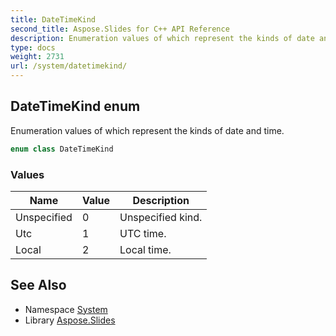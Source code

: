 ```yaml
---
title: DateTimeKind
second_title: Aspose.Slides for C++ API Reference
description: Enumeration values of which represent the kinds of date and time.
type: docs
weight: 2731
url: /system/datetimekind/
---
```

## DateTimeKind enum


Enumeration values of which represent the kinds of date and time.

```cpp
enum class DateTimeKind
```

### Values

| Name | Value | Description |
| --- | --- | --- |
| Unspecified | 0 | Unspecified kind. |
| Utc | 1 | UTC time. |
| Local | 2 | Local time. |

## See Also

* Namespace [System](../)
* Library [Aspose.Slides](../../)